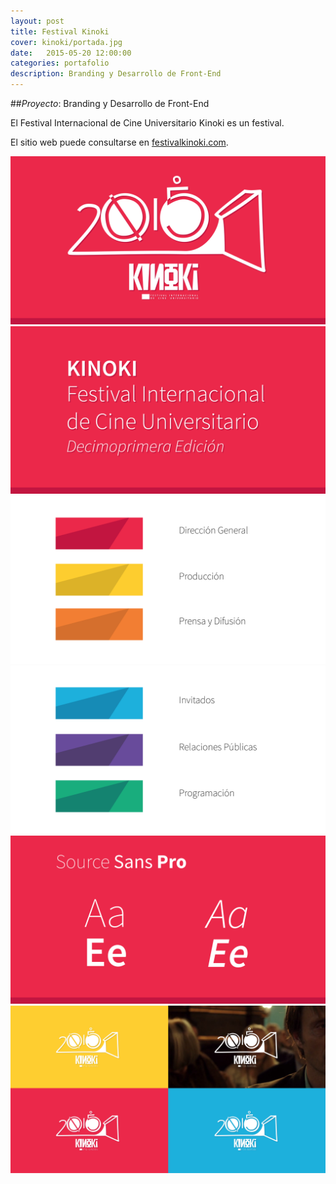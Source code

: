 ```yaml
---
layout: post
title: Festival Kinoki
cover: kinoki/portada.jpg
date:   2015-05-20 12:00:00
categories: portafolio
description: Branding y Desarrollo de Front-End
---
```

##_Proyecto_: Branding y Desarrollo de Front-End

El Festival Internacional de Cine Universitario Kinoki es un festival. 

El sitio web puede consultarse en [festivalkinoki.com][festivalkinoki.com].

![proyecto-01][proyecto-01]
![proyecto-02][proyecto-02]
![proyecto-03][proyecto-03]
![proyecto-04][proyecto-04]
![proyecto-05][proyecto-05]
![proyecto-06][proyecto-06]



[festivalkinoki.com]: http://festivalkinoki.com

[proyecto-01]: /images/kinoki/kinoki-01.jpg
[proyecto-02]: /images/kinoki/kinoki-02.jpg
[proyecto-03]: /images/kinoki/kinoki-03.jpg
[proyecto-04]: /images/kinoki/kinoki-04.jpg
[proyecto-05]: /images/kinoki/kinoki-05.jpg
[proyecto-06]: /images/kinoki/kinoki-06.jpg
